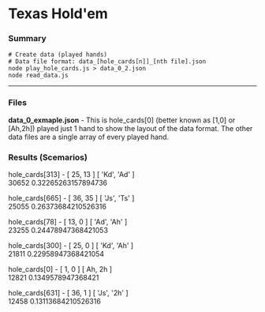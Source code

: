 # Texas Hold'em
### Summary

```shell
# Create data (played hands)
# Data file format: data_[hole_cards[n]]_[nth file].json
node play_hole_cards.js > data_0_2.json
node read_data.js 
```
---- 

### Files

**data_0_exmaple.json** - This is hole_cards[0] (better known as [1,0] or [Ah,2h]) played just 1 hand to show the layout of the data format. The other data files are a single array of every played hand.


### Results (Scemarios)

hole_cards[313] - [ 25, 13 ] [ 'Kd', 'Ad' ]<br />
30652 0.32265263157894736

hole_cards[665] - [ 36, 35 ] [ 'Js', 'Ts' ]<br />
25055 0.26373684210526316

hole_cards[78] - [ 13, 0 ] [ 'Ad', 'Ah' ]<br />
23255 0.24478947368421053

hole_cards[300] - [ 25, 0 ] [ 'Kd', 'Ah' ]<br />
21811 0.22958947368421054

hole_cards[0] - [ 1, 0 ] [ Ah, 2h ]<br />
12821 0.1349578947368421

hole_cards[631] - [ 36, 1 ] [ 'Js', '2h' ]<br />
12458 0.13113684210526316


